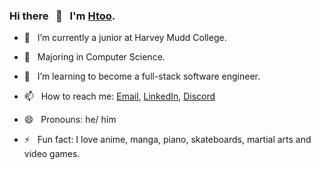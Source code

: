 ### Hi there &nbsp; 👋  &nbsp; I'm [Htoo](https://www.htoo.me/).


- 🔭  &nbsp; I’m currently a junior at Harvey Mudd College.
- 🌱  &nbsp; Majoring in Computer Science.

- 🤔  &nbsp; I’m learning to become a full-stack software engineer.

- 📫  &nbsp; How to reach me: [Email](mailto:2myat9@gmail.com), [LinkedIn](https://www.linkedin.com/in/htoomyat/), [Discord](https://discordapp.com/users/409335295734054912/)
- 😄  &nbsp; Pronouns: he/ him
- ⚡  &nbsp; Fun fact: I love anime, manga, piano, skateboards, martial arts and video games.

